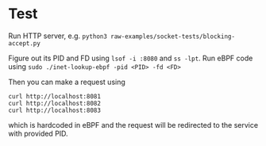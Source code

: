 # Test

Run HTTP server, e.g. `python3 raw-examples/socket-tests/blocking-accept.py`

Figure out its PID and FD using `lsof -i :8080` and `ss -lpt`. Run eBPF code using `sudo ./inet-lookup-ebpf -pid <PID> -fd <FD>`

Then you can make a request using 

```
curl http://localhost:8081
curl http://localhost:8082
curl http://localhost:8083
```

which is hardcoded in eBPF and the request will be redirected to the service with provided PID.

